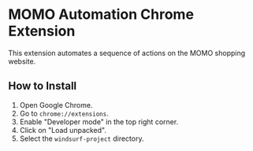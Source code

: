 # MOMO Automation Chrome Extension

This extension automates a sequence of actions on the MOMO shopping website.

## How to Install

1. Open Google Chrome.
2. Go to `chrome://extensions`.
3. Enable "Developer mode" in the top right corner.
4. Click on "Load unpacked".
5. Select the `windsurf-project` directory.
